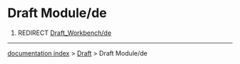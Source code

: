 # Draft Module/de
1.  REDIRECT [Draft\_Workbench/de](Draft_Workbench/de.md)

---
[documentation index](../README.md) > [Draft](Draft_Workbench.md) > Draft Module/de
